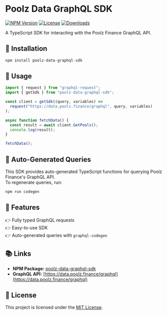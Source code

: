 # Poolz Data GraphQL SDK

[![NPM Version](https://img.shields.io/npm/v/poolz-data-graphql-sdk)](https://www.npmjs.com/package/poolz-data-graphql-sdk)
[![License](https://img.shields.io/npm/l/poolz-data-graphql-sdk)](LICENSE)
[![Downloads](https://img.shields.io/npm/dt/poolz-data-graphql-sdk)](https://www.npmjs.com/package/poolz-data-graphql-sdk)

A TypeScript SDK for interacting with the Poolz Finance GraphQL API.

## 🚀 Installation

```sh
npm install poolz-data-graphql-sdk
```

## 👀 Usage

```ts
import { request } from "graphql-request";
import { getSdk } from "poolz-data-graphql-sdk";

const client = getSdk((query, variables) =>
  request("https://data.poolz.finance/graphql", query, variables)
);

async function fetchData() {
  const result = await client.GetPools();
  console.log(result);
}

fetchData();
```

## 🔄 Auto-Generated Queries

This SDK provides auto-generated TypeScript functions for querying Poolz Finance's GraphQL API.  
To regenerate queries, run:

```sh
npm run codegen
```

## 🎯 Features
👉 Fully typed GraphQL requests  
👉 Easy-to-use SDK  
👉 Auto-generated queries with `graphql-codegen`  

## 📚 Links
- **NPM Package:** [poolz-data-graphql-sdk](https://www.npmjs.com/package/poolz-data-graphql-sdk)
- **GraphQL API:** [https://data.poolz.finance/graphql](https://data.poolz.finance/graphql)

## 💜 License

This project is licensed under the [MIT License](LICENSE).

